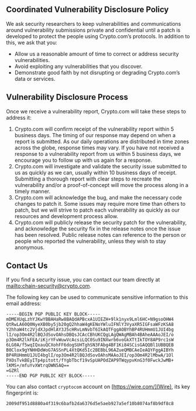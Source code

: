 ## Coordinated Vulnerability Disclosure Policy
We ask security researchers to keep vulnerabilities and communications around vulnerability submissions private and confidential until a patch is developed to protect the people using Crypto.com’s protocols. In addition to this, we ask that you:

- Allow us a reasonable amount of time to correct or address security vulnerabilities.
- Avoid exploiting any vulnerabilities that you discover.
- Demonstrate good faith by not disrupting or degrading Crypto.com’s data or services.

## Vulnerability Disclosure Process
Once we receive a vulnerability report, Crypto.com will take these steps to address it:

1. Crypto.com will confirm receipt of the vulnerability report within 5 business days. The timing of our response may depend on when a report is submitted. As our daily operations are distributed in time zones across the globe, response times may vary. If you have not received a response to a vulnerability report from us within 5 business days, we encourage you to follow up with us again for a response.
2. Crypto.com will investigate and validate the security issue submitted to us as quickly as we can, usually within 10 business days of receipt. Submitting a thorough report with clear steps to recreate the vulnerability and/or a proof-of-concept will move the process along in a timely manner.
3. Crypto.com will acknowledge the bug, and make the necessary code changes to patch it. Some issues may require more time than others to patch, but we will strive to patch each vulnerability as quickly as our resources and development process allow.
4. Crypto.com will publicly release the security patch for the vulnerability, and acknowledge the security fix in the release notes once the issue has been resolved. Public release notes can reference to the person or people who reported the vulnerability, unless they wish to stay anonymous.

## Contact Us
If you find a security issue, you can contact our team directly at [mailto:chain-security@crypto.com](chain-security@crypto.com).

The following key can be used to communicate sensitive information to this email address:

```
-----BEGIN PGP PUBLIC KEY BLOCK-----
mDMEXUqLzhYJKwYBBAHaRw8BAQdAPBcxA1UIEZH+9lk1nyx9Lml6HC+N9gsoOHW4
QtRwLA60Q0NyeXB0by5jb20gQ2hhaW4gKENoYWluIFNlY3VyaXR5IGFsaWFzKSA8
Y2hhaW4tc2VjdXJpdHlAY3J5cHRvLmNvbT6IkAQTFggAOBYhBP4RUHmmU1JUI4bg
lI/op3Om4R2lBQJdSovOAhsDBQsJCAcCBhUKCQgLAgQWAgMBAh4BAheAAAoJEI/o
p3Om4R2lkFEA/iKjrYFvWuwVcAcsiLQC0Su9INXwrb6voGkXTtIkTOY8AP9rc1sW
6LG0A/f5wqIQxauQCXohFF6dogSUHTghSN3FAbg4BF1Ki84SCisGAQQBl1UBBQEB
B0Clox9gYNHHDdWoG7ASSnPL4XtQKd5Ic2BEBbL96AZueQMBCAeIeAQYFggAIBYh
BP4RUHmmU1JUI4bglI/op3Om4R2lBQJdSovOAhsMAAoJEI/op3Om4R2lMbwA/1Ol
PXOsTvkBEyITp4pitott/fYgbTbcf19vSpUAPOdZAP9TWqypvKnG3f0FwckJwMB+
lKMS+/mfuYvXWtrqOWN5AQ==
=GZRl
-----END PGP PUBLIC KEY BLOCK-----
```

You can also contact `cryptocom` account on [https://wire.com/](Wire), its key fingerprint is:

```
2009df951d8880a4f319c6bafb2da6376d5e5aeb927a5ef10b8074af8b9df8c8
```